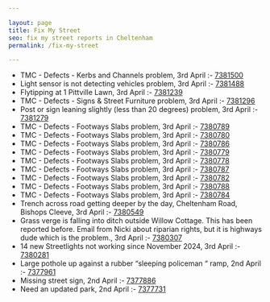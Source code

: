 ```yaml
---

layout: page
title: Fix My Street
seo: fix my street reports in Cheltenham
permalink: /fix-my-street

---
```


<!-- fix_marker starts -->

- TMC - Defects - Kerbs and Channels problem, 3rd April :- [7381500](https://www.fixmystreet.com/report/7381500)
- Light sensor is not detecting vehicles problem, 3rd April :- [7381488](https://www.fixmystreet.com/report/7381488)
- Flytipping at 1 Pittville Lawn, 3rd April :- [7381239](https://www.fixmystreet.com/report/7381239)
- TMC - Defects - Signs & Street Furniture problem, 3rd April :- [7381296](https://www.fixmystreet.com/report/7381296)
- Post or sign leaning slightly (less than 20 degrees) problem, 3rd April :- [7381279](https://www.fixmystreet.com/report/7381279)
- TMC - Defects - Footways Slabs problem, 3rd April :- [7380789](https://www.fixmystreet.com/report/7380789)
- TMC - Defects - Footways Slabs problem, 3rd April :- [7380780](https://www.fixmystreet.com/report/7380780)
- TMC - Defects - Footways Slabs problem, 3rd April :- [7380786](https://www.fixmystreet.com/report/7380786)
- TMC - Defects - Footways Slabs problem, 3rd April :- [7380779](https://www.fixmystreet.com/report/7380779)
- TMC - Defects - Footways Slabs problem, 3rd April :- [7380778](https://www.fixmystreet.com/report/7380778)
- TMC - Defects - Footways Slabs problem, 3rd April :- [7380787](https://www.fixmystreet.com/report/7380787)
- TMC - Defects - Footways Slabs problem, 3rd April :- [7380782](https://www.fixmystreet.com/report/7380782)
- TMC - Defects - Footways Slabs problem, 3rd April :- [7380788](https://www.fixmystreet.com/report/7380788)
- TMC - Defects - Footways Slabs problem, 3rd April :- [7380784](https://www.fixmystreet.com/report/7380784)
- Trench across road getting deeper by the day, Cheltenham Road, Bishops Cleeve, 3rd April :- [7380549](https://www.fixmystreet.com/report/7380549)
- Grass verge is falling into ditch outside Willow Cottage. This has been reported before. Email from Nicki about riparian rights, but it is highways dude which is the problem., 3rd April :- [7380307](https://www.fixmystreet.com/report/7380307)
- 14 new Streetlights not working since November 2024, 3rd April :- [7380281](https://www.fixmystreet.com/report/7380281)
- Large pothole up against a rubber “sleeping policeman “ ramp, 2nd April :- [7377961](https://www.fixmystreet.com/report/7377961)
- Missing street sign, 2nd April :- [7377886](https://www.fixmystreet.com/report/7377886)
- Need an updated park, 2nd April :- [7377731](https://www.fixmystreet.com/report/7377731)

<!-- fix_marker ends -->